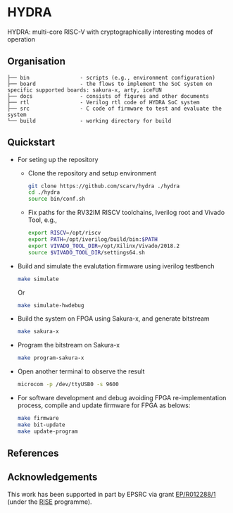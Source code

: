 # HYDRA
HYDRA: multi-core RISC-V with cryptographically interesting modes of operation

## Organisation

```
├── bin                - scripts (e.g., environment configuration)
├── board              - the flows to implement the SoC system on specific supported boards: sakura-x, arty, iceFUN
├── docs               - consists of figures and other documents
├── rtl                - Verilog rtl code of HYDRA SoC system
├── src                - C code of firmware to test and evaluate the system
└── build              - working directory for build

```

<!--- -------------------------------------------------------------------- --->

## Quickstart

- For seting up the repository

  - Clone the repository and setup environment 
  
    ```sh
    git clone https://github.com/scarv/hydra ./hydra
    cd ./hydra
    source bin/conf.sh
    ```

  - Fix paths for the RV32IM RISCV toolchains, Iverilog root and Vivado Tool, e.g.,
  
    ```sh
    export RISCV=/opt/riscv
    export PATH=/opt/iverilog/build/bin:$PATH
    export VIVADO_TOOL_DIR=/opt/Xilinx/Vivado/2018.2
    source $VIVADO_TOOL_DIR/settings64.sh
    ```

- Build and simulate the evalutation firmware using iverilog testbench

  ```sh
  make simulate
  ```

  Or

  ```sh
  make simulate-hwdebug
  ```
  
- Build the system on FPGA using Sakura-x, and generate bitstream

  ```sh
  make sakura-x
  ```

- Program the bitstream on Sakura-x

  ```sh
  make program-sakura-x
  ```

- Open another terminal to observe the result

  ```sh
  microcom -p /dev/ttyUSB0 -s 9600
  ```

- For software development and debug avoiding FPGA re-implementation process, compile and update firmware for FPGA as belows:

  ```sh
  make firmware
  make bit-update
  make update-program
  ```

## References


## Acknowledgements

This work has been supported in part
by EPSRC via grant
[EP/R012288/1](https://gow.epsrc.ukri.org/NGBOViewGrant.aspx?GrantRef=EP/R012288/1) (under the [RISE](http://www.ukrise.org) programme).
